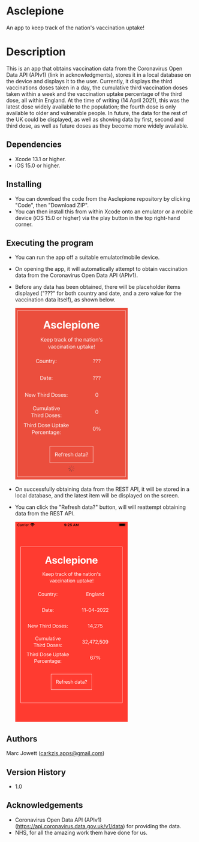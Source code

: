 # Asclepione
An app to keep track of the nation's vaccination uptake!

# Description
This is an app that obtains vaccination data from the Coronavirus Open Data API (APIv1) (link in acknowledgments), stores it in a local database on the device and displays it to the user. Currently, it displays the third vaccinations doses taken in a day, the cumulative third vaccination doses taken within a week and the vaccination uptake percentage of the third dose, all within England.  At the time of writing (14 April 2021), this was the latest dose widely available to the population; the fourth dose is only available to older and vulnerable people.  In future, the data for the rest of the UK could be displayed, as well as showing data by first, second and third dose, as well as future doses as they become more widely available.

## Dependencies
* Xcode 13.1 or higher.
* iOS 15.0 or higher.

## Installing
* You can download the code from the Asclepione repository by clicking "Code", then "Download ZIP".
* You can then install this from within Xcode onto an emulator or a mobile device (iOS 15.0 or higher) via the play button in the top right-hand corner.

## Executing the program
* You can run the app off a suitable emulator/mobile device.
* On opening the app, it will automatically attempt to obtain vaccination data from the Coronavirus Open Data API (APIv1).
* Before any data has been obtained, there will be placeholder items displayed ("???" for both country and date, and a zero value for the vaccination data itself), as shown below.

    <img src="https://github.com/Carkzis/Asclepione/blob/main/Screenshots/asclepione_awaiting_data.png?raw=true" width="300" />	
    
* On successfully obtaining data from the REST API, it will be stored in a local database, and the latest item will be displayed on the screen.
* You can click the "Refresh data?" button, will will reattempt obtaining data from the REST API.

    <img src="https://github.com/Carkzis/Asclepione/blob/main/Screenshots/asclepione_screenshot.png?raw=true" width="300" />

## Authors
Marc Jowett (carkzis.apps@gmail.com)

## Version History
* 1.0

## Acknowledgements
* Coronavirus Open Data API (APIv1) (https://api.coronavirus.data.gov.uk/v1/data) for providing the data.
* NHS, for all the amazing work them have done for us.
